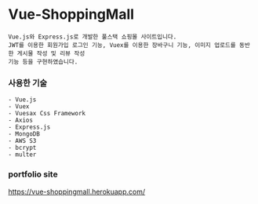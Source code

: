 # Vue-ShoppingMall


```
Vue.js와 Express.js로 개발한 풀스택 쇼핑몰 사이트입니다.
JWT를 이용한 회원가입 로그인 기능, Vuex를 이용한 장바구니 기능, 이미지 업로드를 동반한 게시물 작성 및 리뷰 작성
기능 등을 구현하였습니다.
```

### 사용한 기술
```
- Vue.js
- Vuex
- Vuesax Css Framework
- Axios
- Express.js
- MongoDB
- AWS S3
- bcrypt
- multer
```

### portfolio site
https://vue-shoppingmall.herokuapp.com/
